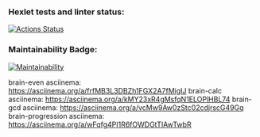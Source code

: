 ### Hexlet tests and linter status:
[![Actions Status](https://github.com/aydaver/frontend-project-44/actions/workflows/hexlet-check.yml/badge.svg)](https://github.com/aydaver/frontend-project-44/actions)
### Maintainability Badge:
[![Maintainability](https://api.codeclimate.com/v1/badges/bab117ea2f75bafeb585/maintainability)](https://codeclimate.com/github/aydaver/frontend-project-44/maintainability)

brain-even asciinema: https://asciinema.org/a/frfMB3L3DBZh1FGX2A7fMigIJ
brain-calc asciinema: https://asciinema.org/a/kMY23xR4gMsfqN1ELOPlHBL74
brain-gcd asciinema: https://asciinema.org/a/vcMw9Aw0zStc02cdjrscG49Gq
brain-progression asciinema: https://asciinema.org/a/wFqfg4PI1R6fOWDGtTIAwTwbR
